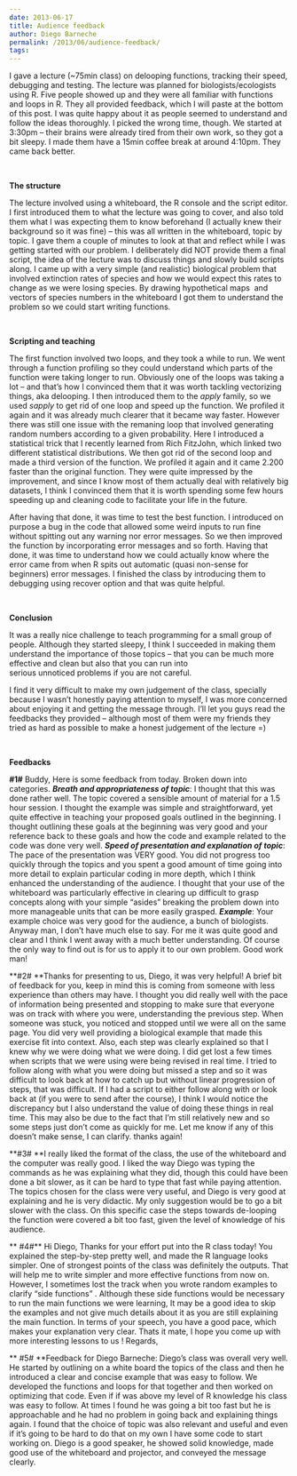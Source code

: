 ```yaml
---
date: 2013-06-17
title: Audience feedback
author: Diego Barneche
permalink: /2013/06/audience-feedback/
tags:
---
```

I gave a lecture (~75min class) on delooping functions, tracking their speed, debugging and testing. The lecture was planned for biologists/ecologists using R. Five people showed up and they were all familiar with functions and loops in R. They all provided feedback, which I will paste at the bottom of this post. I was quite happy about it as people seemed to understand and follow the ideas thoroughly. I picked the wrong time, though. We started at 3:30pm &#8211; their brains were already tired from their own work, so they got a bit sleepy. I made them have a 15min coffee break at around 4:10pm. They came back better.

&nbsp;

**The structure**

The lecture involved using a whiteboard, the R console and the script editor. I first introduced them to what the lecture was going to cover, and also told them what I was expecting them to know beforehand (I actually knew their background so it was fine) &#8211; this was all written in the whiteboard, topic by topic. I gave them a couple of minutes to look at that and reflect while I was getting started with our problem. I deliberately did NOT provide them a final script, the idea of the lecture was to discuss things and slowly build scripts along. I came up with a very simple (and realistic) biological problem that involved extinction rates of species and how we would expect this rates to change as we were losing species. By drawing hypothetical maps  and vectors of species numbers in the whiteboard I got them to understand the problem so we could start writing functions.

&nbsp;

**Scripting and teaching**

The first function involved two loops, and they took a while to run. We went through a function profiling so they could understand which parts of the function were taking longer to run. Obviously one of the loops was taking a lot &#8211; and that&#8217;s how I convinced them that it was worth tackling vectorizing things, aka delooping. I then introduced them to the *apply* family, so we used *sapply* to get rid of one loop and speed up the function. We profiled it again and it was already much clearer that it became way faster. However there was still one issue with the remaning loop that involved generating random numbers according to a given probability. Here I introduced a statistical trick that I recently learned from Rich FitzJohn, which linked two different statistical distributions. We then got rid of the second loop and made a third version of the function. We profiled it again and it came 2.200 faster than the original function. They were quite impressed by the improvement, and since I know most of them actually deal with relatively big datasets, I think I convinced them that it is worth spending some few hours speeding up and cleaning code to facilitate your life in the future.

After having that done, it was time to test the best function. I introduced on purpose a bug in the code that allowed some weird inputs to run fine without spitting out any warning nor error messages. So we then improved the function by incorporating error messages and so forth. Having that done, it was time to understand how we could actually know where the error came from when R spits out automatic (quasi non-sense for beginners) error messages. I finished the class by introducing them to debugging using recover option and that was quite helpful.

&nbsp;

**Conclusion**

It was a really nice challenge to teach programming for a small group of people. Although they started sleepy, I think I succeeded in making them understand the importance of those topics &#8211; that you can be much more effective and clean but also that you can run into serious unnoticed problems if you are not careful.

I find it very difficult to make my own judgement of the class, specially because I wasn&#8217;t honestly paying attention to myself, I was more concerned about enjoying it and getting the message through. I&#8217;ll let you guys read the feedbacks they provided &#8211; although most of them were my friends they tried as hard as possible to make a honest judgement of the lecture =)

&nbsp;

**Feedbacks**

**#1#** Buddy, Here is some feedback from today. Broken down into categories. ***Breath and appropriateness of topic***: I thought that this was done rather well. The topic covered a sensible amount of material for a 1.5 hour session. I thought the example was simple and straightforward, yet quite effective in teaching your proposed goals outlined in the beginning. I thought outlining these goals at the beginning was very good and your reference back to these goals and how the code and example related to the code was done very well. ***Speed of presentation and explanation of topic***: The pace of the presentation was VERY good. You did not progress too quickly through the topics and you spent a good amount of time going into more detail to explain particular coding in more depth, which I think enhanced the understanding of the audience. I thought that your use of the whiteboard was particularly effective in clearing up difficult to grasp concepts along with your simple &#8220;asides&#8221; breaking the problem down into more manageable units that can be more easily grasped. ***Example***: Your example choice was very good for the audience, a bunch of biologists. Anyway man, I don&#8217;t have much else to say. For me it was quite good and clear and I think I went away with a much better understanding. Of course the only way to find out is for us to apply it to our own problem. Good work man!

**#2# **Thanks for presenting to us, Diego, it was very helpful! A brief bit of feedback for you, keep in mind this is coming from someone with less experience than others may have. I thought you did really well with the pace of information being presented and stopping to make sure that everyone was on track with where you were, understanding the previous step. When someone was stuck, you noticed and stopped until we were all on the same page. You did very well providing a biological example that made this exercise fit into context. Also, each step was clearly explained so that I knew why we were doing what we were doing. I did get lost a few times when scripts that we were using were being revised in real time. I tried to follow along with what you were doing but missed a step and so it was difficult to look back at how to catch up but without linear progression of steps, that was difficult. If I had a script to either follow along with or look back at (if you were to send after the course), I think I would notice the discrepancy but I also understand the value of doing these things in real time. This may also be due to the fact that I&#8217;m still relatively new and so some steps just don&#8217;t come as quickly for me. Let me know if any of this doesn&#8217;t make sense, I can clarify. thanks again!

**#3# **I really liked the format of the class, the use of the whiteboard and the computer was really good. I liked the way Diego was typing the commands as he was explaining what they did, though this could have been done a bit slower, as it can be hard to type that fast while paying attention. The topics chosen for the class were very useful, and Diego is very good at explaining and he is very didactic. My only suggestion would be to go a bit slower with the class. On this specific case the steps towards de-looping the function were covered a bit too fast, given the level of knowledge of his audience.

** #4#** Hi Diego, Thanks for your effort put into the R class today! You explained the step-by-step pretty well, and made the R language looks simpler. One of strongest points of the class was definitely the outputs. That will help me to write simpler and more effective functions from now on. However, I sometimes lost the track when you wrote random examples to clarify &#8220;side functions&#8221; . Although these side functions would be necessary to run the main functions we were learning, It may be a good idea to skip the examples and not give much details about it as you are still explaining the main function. In terms of your speech, you have a good pace, which makes your explanation very clear. Thats it mate, I hope you come up with more interesting lessons to us ! Regards,

** #5# **Feedback for Diego Barneche: Diego&#8217;s class was overall very well. He started by outlining on a white board the topics of the class and then he introduced a clear and concise example that was easy to follow. We developed the functions and loops for that together and then worked on optimizing that code. Even if if was above my level of R knowledge his class was easy to follow. At times I found he was going a bit too fast but he is approachable and he had no problem in going back and explaining things again. I found that the choice of topic was also relevant and useful and even if it&#8217;s going to be hard to do that on my own I have some code to start working on. Diego is a good speaker, he showed solid knowledge, made good use of the whiteboard and projector, and conveyed the message clearly.

&nbsp;

&nbsp;

&nbsp;
